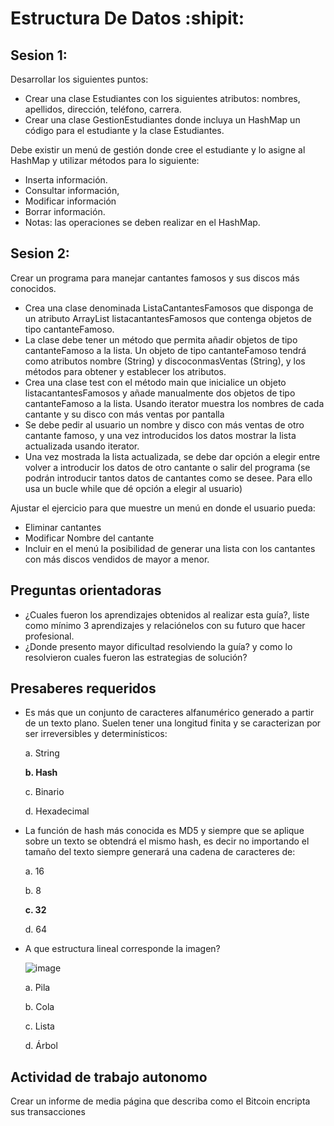 # Estructura De Datos :shipit:

## Sesion 1:

Desarrollar los siguientes puntos:

- Crear una clase Estudiantes con los siguientes atributos: nombres, apellidos, dirección, teléfono, carrera.
- Crear una clase GestionEstudiantes donde incluya un HashMap un código para el estudiante y la clase Estudiantes.

Debe existir un menú de gestión donde cree el estudiante y lo asigne al HashMap y utilizar métodos para lo siguiente:

- Inserta información.
- Consultar información,
- Modificar información
- Borrar información.
- Notas: las operaciones se deben realizar en el HashMap.


## Sesion 2:

Crear un programa para manejar cantantes famosos y sus discos más conocidos.

- Crea una clase denominada ListaCantantesFamosos que disponga de un atributo ArrayList listacantantesFamosos que contenga objetos de tipo cantanteFamoso.
- La clase debe tener un método que permita añadir objetos de tipo cantanteFamoso a la lista. Un objeto de tipo cantanteFamoso tendrá como atributos nombre (String) y discoconmasVentas (String), y los métodos para obtener y establecer los atributos.
- Crea una clase test con el método main que inicialice un objeto listacantantesFamosos y añade manualmente dos objetos de tipo cantanteFamoso a la lista. Usando iterator muestra los nombres de cada cantante y su disco con más ventas por pantalla
- Se debe pedir al usuario un nombre y disco con más ventas de otro cantante famoso, y una vez introducidos los datos mostrar la lista actualizada usando iterator.
- Una vez mostrada la lista actualizada, se debe dar opción a elegir entre volver a introducir los datos de otro cantante o salir del programa (se podrán introducir tantos datos de cantantes como se desee. Para ello usa un bucle while que dé opción a elegir al usuario)

Ajustar el ejercicio para que muestre un menú en donde el usuario pueda:
- Eliminar cantantes
- Modificar Nombre del cantante
- Incluir en el menú la posibilidad de generar una lista con los cantantes con más discos vendidos de mayor a menor.


## Preguntas orientadoras 

- ¿Cuales fueron los aprendizajes obtenidos al realizar esta guía?, liste como mínimo 3 aprendizajes y relaciónelos con su futuro que hacer profesional.
- ¿Donde presento mayor dificultad resolviendo la guía? y como lo resolvieron cuales fueron las estrategias de solución?

## Presaberes requeridos

- Es más que un conjunto de caracteres alfanumérico generado a partir de un texto plano. Suelen tener una longitud finita y se caracterizan por ser irreversibles y determinísticos:

  a. String

  **b. Hash**

  c. Binario

  d. Hexadecimal

- La función de hash más conocida es MD5 y siempre que se aplique sobre un texto se obtendrá el mismo hash, es decir no importando el tamaño del texto siempre generará una cadena de caracteres de:
  
  a. 16
  
  b. 8
  
  **c. 32**
  
  d. 64

- A que estructura lineal corresponde la imagen?

  ![image](https://github.com/AlanVasquezAriza/EstructuraDeDatos/assets/124604196/dd94efae-b7a0-4da8-b973-45b57ed2a5cf)

  a. Pila

  b. Cola

  c. Lista

  d. Árbol
  


## Actividad de trabajo autonomo

Crear un informe de media página que describa como el Bitcoin encripta sus transacciones
